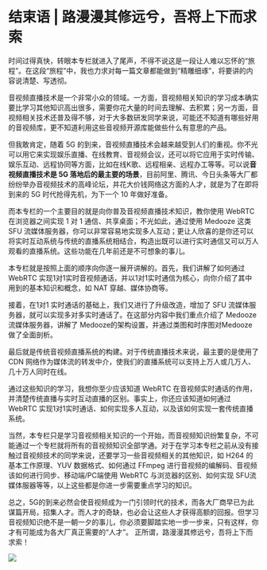 # 结束语 \| 路漫漫其修远兮，吾将上下而求索

时间过得真快，转眼本专栏就进入了尾声，不得不说这是一段让人难以忘怀的“旅程”。在这段“旅程”中，我也力求对每一篇文章都能做到“精雕细琢”，将要讲的内容说清楚、写透彻。

音视频直播技术是一个非常小众的领域。一方面，音视频相关知识的学习成本确实要比学习其他知识高出很多，需要你花大量的时间去理解、去积累；另一方面，音视频相关技术还普及得不够，对于大多数研发同学来说，可能还不知道有哪些好用的音视频库，更不知道利用这些音视频开源库能做些什么有意思的产品。

但我敢肯定，随着 5G 的到来，音视频直播技术会越来越受到人们的重视。你不光可以用它来实现娱乐直播、在线教育、音视频会议，还可以将它应用于实时传输、娱乐互动、远程协同等方面，比如在线K歌、远程相亲、远程办工等等。可以说**音视频直播技术是 5G 落地后的最主要的场景**，目前阿里、腾讯、今日头条等大厂都纷纷举办音视频技术的高峰论坛，并花大价钱网络这方面的人才，就是为了在即将到来的 5G 时代抢得先机，为下一个 10 年做好准备。

而本专栏的一个主要目的就是向你普及音视频直播技术知识，教你使用 WebRTC 在浏览器之间实现 1 对 1 通信、共享桌面；不光如此，通过使用 Medooze 这类 SFU 流媒体服务器，你可以非常容易地实现多人互动；更让人欣喜的是你还可以将实时互动系统与传统的直播系统相结合，构造出既可以进行实时通信又可以万人观看的直播系统。这些功能在几年前还是不可想象的事儿。

<!-- [[[read_end]]] -->

本专栏就是按照上面的顺序向你逐一展开讲解的。首先，我们讲解了如何通过 WebRTC 实现1对1实时音视频通话，并以1对1实时通信为核心，向你介绍了其中用到的基本知识和概念，如 NAT 穿越、媒体协商等。

接着，在1对1 实时通话的基础上，我们又进行了升级改造，增加了 SFU 流媒体服务器，就可以实现多对多实时通话了。在这部分内容中我们重点介绍了 Medooze 流媒体服务器，讲解了 Medooze的架构设置，并通过类图和时序图对Medooze做了全面剖析。

最后就是传统音视频直播系统的构建。对于传统直播技术来说，最主要的是使用了 CDN 网络作为媒体流的转发中介，使我们的直播系统可以支持上万人或几万人、几十万人同时在线。

通过这些知识的学习，我想你至少应该知道 WebRTC 在音视频实时通话的作用，并清楚传统直播与实时互动直播的区别。事实上，你还应该知道如何通过 WebRTC 实现1对1实时通话、如何实现多人互动，以及该如何实现一套传统直播系统。

当然，本专栏只是学习音视频相关知识的一个开始，而音视频知识纷繁复杂，不可能通过一个专栏就将所有的音视频知识全部学通。对于在学习本专栏之前从没有接触过音视频技术的同学来说，还要学习一些音视频相关的其他知识，如 H264 的基本工作原理、YUV 数据格式、如何通过 FFmpeg 进行音视频的编解码、音视频该如何进行同步、移动端/PC端使用 WebRTC 与浏览器的区别、如何实现 SFU流媒体服器等等，以上这些都是你进一步需要重点学习的知识。

总之，5G的到来必然会使音视频成为一门引领时代的技术，而各大厂商早已为此谋篇开局，招集人才。而人才的奇缺，也必会让这些人才获得高额的回报。但学习音视频知识绝不是一朝一夕的事儿，你必须要脚踏实地一步一步来，只有这样，你才有可能成为各大厂真正需要的“人才”。 正所谓，路漫漫其修远兮，吾将上下而求索！

[![](<https://static001.geekbang.org/resource/image/be/9c/be9298e3cfbbfb3fd507ffe3ac867e9c.jpg>)](<https://jinshuju.net/f/BmJsUX>)

